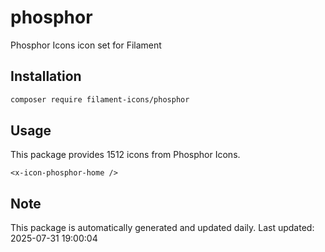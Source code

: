 # phosphor

Phosphor Icons icon set for Filament

## Installation

```bash
composer require filament-icons/phosphor
```

## Usage

This package provides 1512 icons from Phosphor Icons.

```blade
<x-icon-phosphor-home />
```

## Note

This package is automatically generated and updated daily.
Last updated: 2025-07-31 19:00:04
